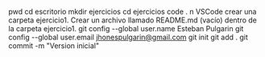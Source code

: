 pwd
cd escritorio
mkdir ejercicios
cd ejercicios
code .
n VSCode crear una carpeta ejercicio1.
Crear un archivo llamado README.md (vacío) dentro de la carpeta ejercicio1.
git config --global user.name Esteban Pulgarin
git config --global user.email jhonespulgarin@gmail.com
git init
git add .
git commit -m "Version inicial"

